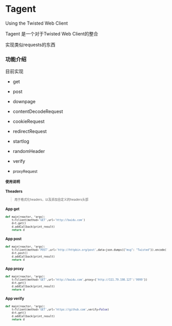 # Tagent
Using the Twisted Web Client

Tagent 是一个对于Twisted Web Client的整合

实现类似requests的东西

### 功能介绍

目前实现

* get
* post
* downpage
* contentDecodeRequest
* cookieRequest    
* redirectRequest 
* startlog
* randomHeader
* verify

* <small>proxyRequest<small>

### 使用说明

### Theaders

> 用于格式化headers，以及添加自定义的headers头部

### App get
```python
def main(reactor, *args):
    t=Tclient(method='GET',url='http://baidu.com')
    d=t.get()
    d.addCallback(print_result)
    return d
```

### App post
```python
def main(reactor, *args):
    t=Tclient(method='POST',url='http://httpbin.org/post',data=json.dumps({"msg": "Twisted"}).encode('ascii'))
    d=t.post()
    d.addCallback(print_result)
    return d
```

### App proxy
```python
def main(reactor, *args):
    t=Tclient(method='GET',url='http://baidu.com',proxy={'http://111.79.198.127':'9999'})
    d=t.get()
    d.addCallback(print_result)
    return d
```

### App verify
```python
def main(reactor, *args):
    t=Tclient(method='GET',url='https://github.com',verify=False)
    d=t.get()
    d.addCallback(print_result)
    return d
```



